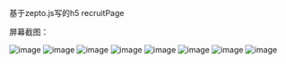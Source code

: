 基于zepto.js写的h5 recruitPage

屏幕截图：

![image](https://github.com/zhangjing9898/recruitZepto/blob/master/screen-shot/1.png)
![image](https://github.com/zhangjing9898/recruitZepto/blob/master/screen-shot/2.png)
![image](https://github.com/zhangjing9898/recruitZepto/blob/master/screen-shot/3.png)
![image](https://github.com/zhangjing9898/recruitZepto/blob/master/screen-shot/4.png)
![image](https://github.com/zhangjing9898/recruitZepto/blob/master/screen-shot/5.png)
![image](https://github.com/zhangjing9898/recruitZepto/blob/master/screen-shot/6.png)
![image](https://github.com/zhangjing9898/recruitZepto/blob/master/screen-shot/7.png)
![image](https://github.com/zhangjing9898/recruitZepto/blob/master/screen-shot/8.png)

